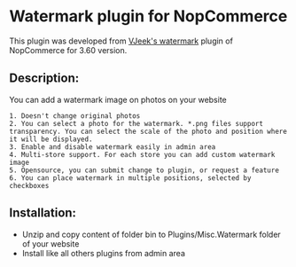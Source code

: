# Watermark plugin for NopCommerce
This plugin was developed from [VJeek's watermark](https://github.com/vjeek/VJeek.Plugin.Misc.WaterMark) plugin of NopCommerce for 3.60 version.

## Description:
You can add a watermark image on photos on your website

    1. Doesn't change original photos
    2. You can select a photo for the watermark. *.png files support transparency. You can select the scale of the photo and position where it will be displayed.
    3. Enable and disable watermark easily in admin area
    4. Multi-store support. For each store you can add custom watermark image
    5. Opensource, you can submit change to plugin, or request a feature
    6. You can place watermark in multiple positions, selected by checkboxes

## Installation:
- Unzip and copy content of folder bin to Plugins/Misc.Watermark folder of your website
- Install like all others plugins from admin area

